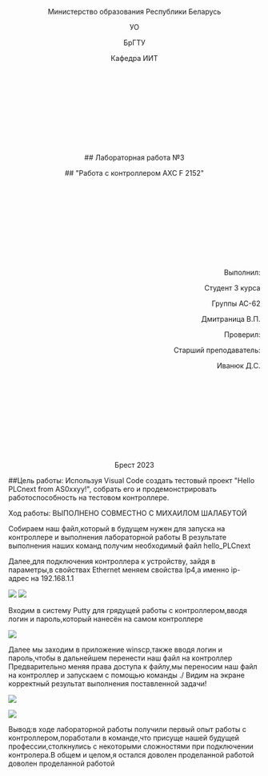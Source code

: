 <p align="center">Министерство образования Республики Беларусь</p>
<p align="center">УО</p>
<p align="center">БрГТУ</p>
<p align="center">Кафедра ИИТ</p>
<br/><br/><br/><br/><br/><br/><br/><br/><br/>
<p align="center">## Лабораторная работа №3</p>
<p align="center">## "Работа с контроллером AXC F 2152"</p>
<br/><br/><br/><br/><br/><br/><br/><br/><br/>
<p align="right">Выполнил:</p>
<p align="right">Студент 3 курса</p>
<p align="right">Группы АС-62</p>
<p align="right">Дмитраница В.П.</p>
<p align="right">Проверил:</p>
<p align="right">Cтарший преподаватель:</p>
<p align="right">Иванюк Д.С.</p>
<br/><br/><br/><br/><br/><br/><br/><br/><br/>
<p align="center">Брест 2023</p>



 ##Цель работы:
 Используя Visual Code создать тестовый проект "Hello PLCnext from AS0xxyy!", собрать его и продемонстрировать работоспособность на тестовом контроллере.</p>



 <p <strong>  Ход работы: ВЫПОЛНЕНО СОВМЕСТНО С МИХАИЛОМ ШАЛАБУТОЙ</strong> </p>

 Cобираем наш файл,который в будущем нужен для запуска на контроллере и выполнения лабораторной работы
 В результате выполнения наших команд получим необходимый файл hello_PLCnext</p>
 Далее,для подключения контроллера к устройству, зайдя в параметры,в свойствах Ethernet меняем свойства Ip4,а именно ip-адрес на 192.168.1.1</p>



![](screenshots/settings.jpg)
![](screenshots/afterstartwork.jpg)





Входим в систему Putty для грядущей работы с контроллером,вводя логин и пароль,который нанесён на самом контроллере



![](screenshots/puttylog.jpg)


Далее мы заходим в приложение winscp,также вводя логин и пароль,чтобы в дальнейшем перенести наш файл на контроллер
Предварительно меняя права доступа к файлу,мы переносим наш файл на контроллер и запускаем с помощью команды ./
Видим на экране корректный результат выполнения поставленной задачи!


![](screenshots/file.jpg)


![](screenshots/result.jpg)
 


Вывод:в ходе лабораторной работы получили первый опыт работы с контроллером,поработали в команде,что присуще нашей будущей профессии,столкнулись с некоторыми сложностями при подключении контролера.В общем и целом,я остался доволен проделанной работой доволен проделанной работой